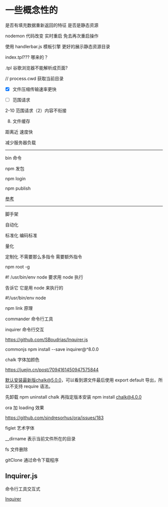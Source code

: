 # 一些概念性的

是否有填充数据重新返回的特征 是否是静态资源

nodemon 代码改变 实时重启 免去再次重启操作

使用 handlerbar.js 模板引擎 更好的展示静态资源目录

index.tpl??? 哪来的？

.tpl 谷歌浏览器不能解析成页面?

// process.cwd 获取当前目录

- [x] 文件压缩传输速率更快

- [ ] 范围请求

2-10 范围请求（2）内容不衔接

8. 文件缓存

距离近 速度快

减少服务器负载

---

bin 命令

npm 发包

npm login

npm publish

[参考](https://blog.csdn.net/chaoPerson/article/details/135689521)

---

脚手架

自动化

标准化 编码标准

量化

定制化
不需要那么多指令 需要额外指令

npm root -g

#! /usr/bin/env node 要求用 node 执行

告诉它 它是用 node 来执行的

#!/usr/bin/env node

npm link 原理

commander 命令行工具

inquirer 命令行交互

https://github.com/SBoudrias/Inquirer.js

commonjs npm install --save inquirer@^8.0.0

chalk 字体加颜色

https://juejin.cn/post/7094161450947575844

默认安装最新版chalk@5.0.0，可以看到源文件最后使用 export default 导出，所以不支持 require 语法。

先卸载 npm uninstall chalk
再指定版本安装 npm install chalk@4.0.0

ora 加 loading 效果

https://github.com/sindresorhus/ora/issues/183

figlet 艺术字体

\_\_dirname 表示当前文件所在的目录

fs 文件删除

gitClone 通过命令下载程序

## Inquirer.js

命令行工具交互式

[Inquirer](https://www.51cto.com/article/787157.html?u_atoken=87dedd2f10d0b54536fbbedb73bed8c3&u_asession=01BCwYet9hmah57D7WGDjlyGF6KIC8vZH3ekgZQ_KauBc5ALMDybBFnc2Van89sZObdlmHJsN3PcAI060GRB4YZGyPlBJUEqctiaTooWaXr7I&u_asig=05ajFWz-XJ6d1M26OmJXIOWB9GUQCaPq-8_mR_D38-xQZ7lzE3ra9zqNTpbljZGNjNzSE7pGhMSlhAuWSt_E_Lv4WJE_TVjpwK8cuHgVrhNdwI8wtGPV67Q0tdeKjYEVOaXOu2OLlKd7jRoD79i6Rb8UY5jJGr4ZzpDq6yOWxRVCdg2QMxYs6lyXb1lFWKql562Gbj55lSXQYILpNGpCGbw_8vEYzugQwIIgI-azxNbPoxmdIPeNDbdDPvfRzbCbxbFAbHhQAE11iUOfCquKzU1_bK4N1fp1ZKKhnDDvEGtJmsTpJ-4hEVCCqo-GZeD3WUZHi7af-9T9DT_5BT1SiXZw&u_aref=0qpQri4TeDB4jPkSahnyLF%2FoDmk%3D)
